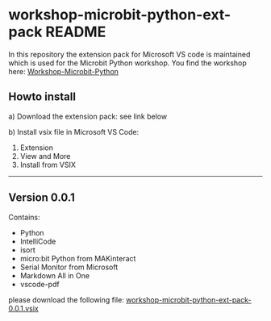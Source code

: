 # workshop-microbit-python-ext-pack README

In this repository the extension pack for Microsoft VS code is maintained which is used for the Microbit Python workshop.
You find the workshop here: [Workshop-Microbit-Python](https://github.com/advocd/Workshop-Microbit-Python)

## Howto install

a) Download the extension pack: see link below



b) Install vsix file in Microsoft VS Code: 

1. Extension 
2. View and More
3. Install from VSIX

---

## Version 0.0.1 

Contains:
- Python
- IntelliCode
- isort 
- micro:bit Python from MAKinteract
- Serial Monitor from Microsoft
- Markdown All in One
- vscode-pdf

please download the following file: [workshop-microbit-python-ext-pack-0.0.1.vsix](https://github.com/advocd/workshop-microbit-python-ext-pack/blob/main/version-0-0-1/workshop-microbit-python-ext-pack-0.0.1.vsix)
